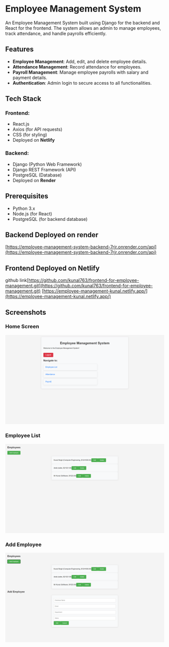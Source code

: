 # Employee Management System

An Employee Management System built using Django for the backend and React for the frontend. The system allows an admin to manage employees, track attendance, and handle payrolls efficiently.

## Features

- **Employee Management**: Add, edit, and delete employee details.
- **Attendance Management**: Record attendance for employees.
- **Payroll Management**: Manage employee payrolls with salary and payment details.
- **Authentication**: Admin login to secure access to all functionalities.

## Tech Stack

### Frontend:
- React.js
- Axios (for API requests)
- CSS (for styling)
- Deployed on **Netlify**

### Backend:
- Django (Python Web Framework)
- Django REST Framework (API)
- PostgreSQL (Database)
- Deployed on **Render**

## Prerequisites

- Python 3.x
- Node.js (for React)
- PostgreSQL (for backend database)

## Backend Deployed on render
  [https://employee-management-system-backend-7rjr.onrender.com/api](https://employee-management-system-backend-7rjr.onrender.com/api)
## Frontend Deployed on Netlify
  github link[https://github.com/kunal763/frontend-for-employee-management.git](https://github.com/kunal763/frontend-for-employee-management.git)
  [https://employee-management-kunal.netlify.app/](https://employee-management-kunal.netlify.app/)


## Screenshots
### Home Screen
![image.png](assets/1.png)
### Employee List
![image1.png](assets/2.png)
### Add Employee
![image2.png](assets/3.png)
